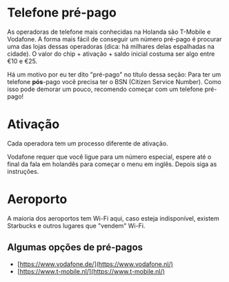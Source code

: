 # Telefone pré-pago

As operadoras de telefone mais conhecidas na Holanda são T-Mobile e Vodafone. A forma mais fácil de conseguir um número pré-pago é procurar uma das lojas dessas operadoras (dica: há milhares delas espalhadas na cidade). O valor do chip + ativação + saldo inicial costuma ser algo entre €10 e €25.

Há um motivo por eu ter dito "pré-pago" no título dessa seção:
Para ter um telefone **pós**-pago você precisa ter o BSN (Citizen Service Number). Como isso pode demorar um pouco, recomendo começar com um telefone pré-pago!

# Ativação

Cada operadora tem um processo diferente de ativação.

Vodafone requer que você ligue para um número especial, espere até o final da fala em holandês para começar o menu em inglês. Depois siga as instruções.

# Aeroporto

A maioria dos aeroportos tem Wi-Fi aqui, caso esteja indisponível, existem Starbucks e outros lugares que "vendem" Wi-Fi.

## Algumas opções de pré-pagos

- [https://www.vodafone.de/](https://www.vodafone.nl/)
- [https://www.t-mobile.nl/](https://www.t-mobile.nl/)
